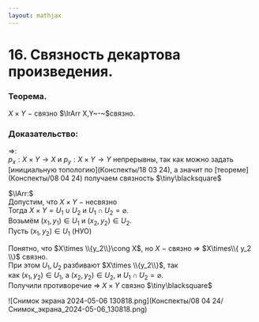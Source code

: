 ```yaml
---  
layout: mathjax  
---  
```

  
# 16. Связность декартова произведения.  
  
### Теорема.  
$X\times Y~-~$связно $\lrArr X,Y~-~$связно.  
  
### Доказательство:  
$\Rightarrow$:  
$p_x:X\times Y\to X$ и $p_y:X\times Y\to Y$ непрерывны, так как можно задать [инициальную топологию](Конспекты/18 03 24), а значит по [теореме](Конспекты/08 04 24) получаем связность  $\tiny\blacksquare$  
  
$\lArr:$  
Допустим, что $X\times Y~-~$несвязно  
Тогда $X\times Y=U_1\cup U_2$ и $U_1\cap U_2=\varnothing$.  
Возьмём $(x_1,y_1)\in U_1$ и $(x_2,y_2)\in U_2$.  
Пусть $(x_1,y_2)\in U_1$ (НУО)  
  
Понятно, что $X\times \\{y_2\\}\cong X$, но $X~-~$связно $\Rightarrow$ $X\times\\{ y_2 \\}$ связно.  
При этом $U_1,U_2$ разбивают $X\times \\{y_2\\}$, так  
как $(x_1,y_2)\in U_1$, а $(x_2,y_2)\in U_2$, и $U_1\cap U_2=\varnothing$.  
Получили противоречие $\Rightarrow$ $X\times Y$ связно  $\tiny\blacksquare$  
  
![Снимок экрана 2024-05-06 130818.png](Конспекты/08 04 24/Снимок_экрана_2024-05-06_130818.png)  

